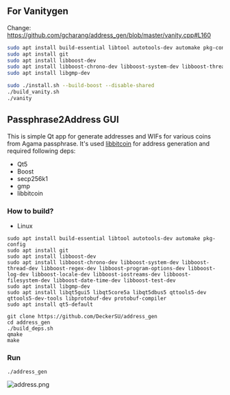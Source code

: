 ## For Vanitygen

Change: https://github.com/gcharang/address_gen/blob/master/vanity.cpp#L160

```bash
sudo apt install build-essential libtool autotools-dev automake pkg-config
sudo apt install git
sudo apt install libboost-dev
sudo apt install libboost-chrono-dev libboost-system-dev libboost-thread-dev libboost-regex-dev libboost-program-options-dev libboost-log-dev libboost-locale-dev libboost-iostreams-dev libboost-filesystem-dev libboost-date-time-dev libboost-test-dev
sudo apt install libgmp-dev
```

```bash
sudo ./install.sh --build-boost --disable-shared
./build_vanity.sh
./vanity
```

## Passphrase2Address GUI

This is simple Qt app for generate addresses and WIFs for various coins from Agama passphrase. It's used [libbitcoin](https://github.com/libbitcoin/libbitcoin) for address generation and required following deps:

- Qt5
- Boost
- secp256k1
- gmp
- libbitcoin

### How to build?

- Linux

```
sudo apt install build-essential libtool autotools-dev automake pkg-config
sudo apt install git
sudo apt install libboost-dev
sudo apt install libboost-chrono-dev libboost-system-dev libboost-thread-dev libboost-regex-dev libboost-program-options-dev libboost-log-dev libboost-locale-dev libboost-iostreams-dev libboost-filesystem-dev libboost-date-time-dev libboost-test-dev
sudo apt install libgmp-dev
sudo apt install libqt5gui5 libqt5core5a libqt5dbus5 qttools5-dev qttools5-dev-tools libprotobuf-dev protobuf-compiler
sudo apt install qt5-default

git clone https://github.com/DeckerSU/address_gen
cd address_gen
./build_deps.sh
qmake
make
```

### Run

```
./address_gen
```

![address.png](./images/address.png)
